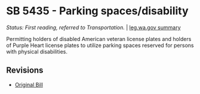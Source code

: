 # SB 5435 - Parking spaces/disability
*Status: First reading, referred to Transportation.* | [leg.wa.gov summary](https://app.leg.wa.gov/billsummary?BillNumber=5435&Year=2021)

Permitting holders of disabled American veteran license plates and holders of Purple Heart license plates to utilize parking spaces reserved for persons with physical disabilities.

## Revisions
* [Original Bill](1/)